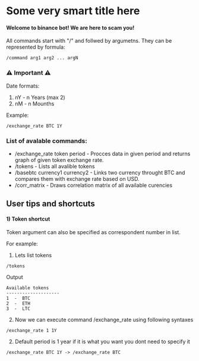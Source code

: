 # Some very smart title here

#### Welcome to binance bot! We are here to scam you!

All commands start with "/" and follwed by argumetns. They can be represented by formula:

```
/command arg1 arg2 ... argN
```

### :warning: Important :warning:

Date formats: 

1. nY - n Years (max 2)
2. nM - n Mounths

Example:

```
/exchange_rate BTC 1Y
```

### List of avalable commands:
 - /exchange_rate token period - Procces data in given period and returns graph of given token exchange rate.
 - /tokens  - Lists all avalible tokens
 - /basebtc currency1 currency2 - Links two currency throught BTC and compares them with exchange rate based on USD.
 - /corr_matrix - Draws correlation matrix of all available curencies

## User tips and shortcuts
#### 1) Token shortcut

Token argument can also be specified as correspondent number in list.

  For example:

 1. Lets list tokens 
  ```
  /tokens
  ```
  Output
  ```
  Available tokens 
--------------------
1  -  BTC
2  -  ETH
3  -  LTC
  ```
2. Now we can execute command /exchange_rate using following syntaxes
```
/exchange_rate 1 1Y
```

2. Default period is 1 year if it is what you want you dont need to specify it

```
/exchange_rate BTC 1Y -> /exchange_rate BTC
```
 
